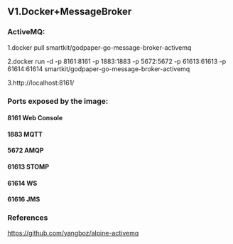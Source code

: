 
## V1.Docker+MessageBroker

### ActiveMQ:

1.docker pull smartkit/godpaper-go-message-broker-activemq

2.docker run -d -p 8161:8161 -p 1883:1883 -p 5672:5672 -p 61613:61613 -p 61614:61614 smartkit/godpaper-go-message-broker-activemq

3.http://localhost:8161/

### Ports exposed by the image:

#### 8161  Web Console
#### 1883  MQTT 
#### 5672  AMQP 
#### 61613 STOMP
#### 61614 WS  
#### 61616 JMS

### References

https://github.com/yangboz/alpine-activemq
